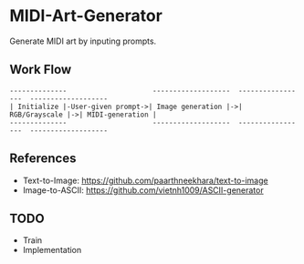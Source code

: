 # MIDI-Art-Generator
Generate MIDI art by inputing prompts.

## Work Flow
```
--------------                     -------------------  -----------------  -------------------
| Initialize |-User-given prompt->| Image generation |->| RGB/Grayscale |->| MIDI-generation |
--------------                     -------------------  -----------------  -------------------
```

## References
- Text-to-Image: https://github.com/paarthneekhara/text-to-image
- Image-to-ASCII: https://github.com/vietnh1009/ASCII-generator

## TODO
- Train
- Implementation